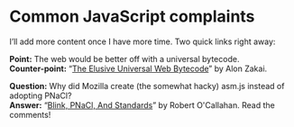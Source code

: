 # Common JavaScript complaints

I’ll add more content once I have more time. Two quick links right away:

**Point:** The web would be better off with a universal bytecode.  
**Counter-point:** “[The Elusive Universal Web Bytecode](http://mozakai.blogspot.de/2013/05/the-elusive-universal-web-bytecode.html)” by Alon Zakai.

**Question:** Why did Mozilla create (the somewhat hacky) asm.js instead of adopting PNaCl?  
**Answer:** “[Blink, PNaCl, And Standards](http://robert.ocallahan.org/2013/05/blink-pnacl-and-standards.html)” by Robert O'Callahan. Read the comments!
